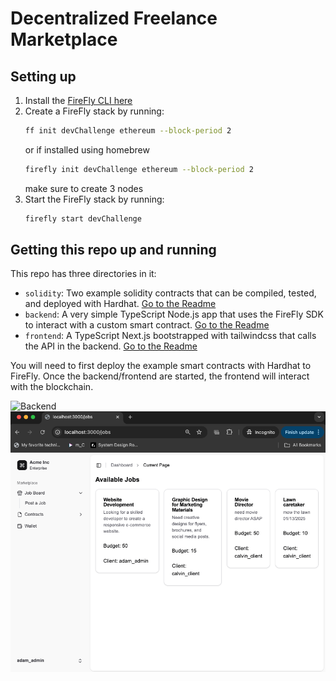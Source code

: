 # Decentralized Freelance Marketplace

## Setting up

1. Install the [FireFly CLI here](https://github.com/hyperledger/firefly-cli?tab=readme-ov-file#install-the-cli)
2. Create a FireFly stack by running:
   ```bash
   ff init devChallenge ethereum --block-period 2
   ```
   or if installed using homebrew
   ```bash
   firefly init devChallenge ethereum --block-period 2
   ```
   make sure to create 3 nodes
3. Start the FireFly stack by running:
   ```bash
   firefly start devChallenge
   ```

## Getting this repo up and running

This repo has three directories in it:

- `solidity`: Two example solidity contracts that can be compiled, tested, and deployed with Hardhat. [Go to the Readme](./solidity/)
- `backend`: A very simple TypeScript Node.js app that uses the FireFly SDK to interact with a custom smart contract. [Go to the Readme](./backen/)
- `frontend`: A TypeScript Next.js bootstrapped with tailwindcss that calls the API in the backend. [Go to the Readme](./frontend/)

You will need to first deploy the example smart contracts with Hardhat to FireFly. Once the backend/frontend are started, the frontend will interact with the blockchain.

![Backend](backend.png)
[![Frontend](frontend.png)](https://github.com/ka1ii/developer-challenge/blob/master/frontend.png)
